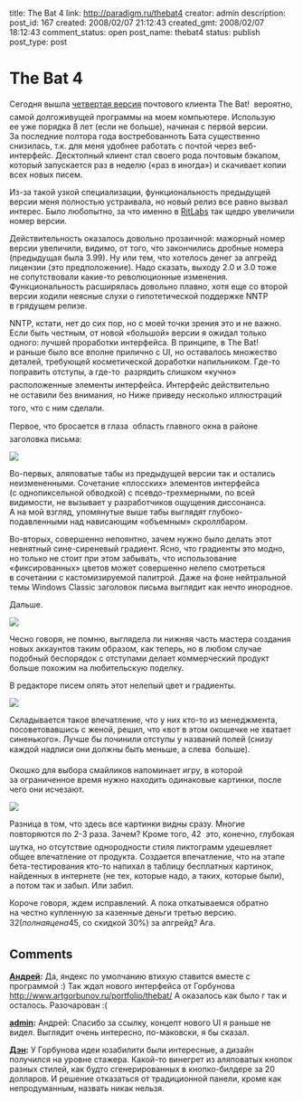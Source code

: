 title: The Bat 4
link: http://paradigm.ru/thebat4
creator: admin
description: 
post_id: 167
created: 2008/02/07 21:12:43
created_gmt: 2008/02/07 18:12:43
comment_status: open
post_name: thebat4
status: publish
post_type: post

# The Bat 4

Сегодня вышла [четвертая версия](http://b23.ru/nqp) почтового клиента The Bat!  вероятно, самой долгоживущей программы на моем компьютере. Использую ее уже порядка 8 лет (если не больше), начиная с первой версии. За последние полтора года востребованноть Бата существенно снизилась, т.к. для меня удобнее работать с почтой через веб-интерфейс. Десктопный клиент стал своего рода почтовым бэкапом, который запускается раз в неделю («раз в иногда») и скачивает копии всех новых писем.

Из-за такой узкой специализации, функциональность предыдущей версии меня полностью устраивала, но новый релиз все равно вызвал интерес. Было любопытно, за что именно в [RitLabs](http://www.ritlabs.com/) так щедро увеличили номер версии.

Действительность оказалось довольно прозаичной: мажорный номер версии увеличили, видимо, от того, что закончились дробные номера (предыдущая была 3.99). Ну или тем, что хотелось денег за апгрейд лицензии (это предположение). Надо сказать, выходу 2.0 и 3.0 тоже не сопутствовали какие-то революционные изменения. Функциональность расширялась довольно плавно, хотя еще со второй версии ходили неясные слухи о гипотетической поддержке NNTP в грядущем релизе. 

NNTP, кстати, нет до сих пор, но с моей точки зрения это и не важно. Если быть честным, от новой «большой» версии я ожидал только одного: лучшей проработки интерфейса. В принципе, в The Bat! и раньше было все вполне прилично с UI, но оставалось множество деталей, требующей косметической доработки напильником. Где-то поправить отступы, а где-то  разрядить слишком «кучно» расположенные элементы интерфейса. Интерфейс действительно не оставили без внимания, но Ниже приведу несколько иллюстраций того, что с ним сделали.

Первое, что бросается в глаза  область главного окна в районе заголовка письма:

![](/;-\)/2008/02/thebat-0.png)

Во-первых, аляповатые табы из предыдущей версии так и остались неизмененными. Сочетание «плосских» элементов интерфейса (с однопиксельной обводкой) с псевдо-трехмерными, по всей видимости, не вызывает у разработчиков ощущения диссонанса. А на мой взгляд, упомянутые выше табы выглядят глубоко-подавленными над нависающим «объемным» скроллбаром.

Во-вторых, совершенно непоянтно, зачем нужно было делать этот невнятный сине-сиреневый градиент. Ясно, что градиенты это модно, но только не стоит при этом забывать, что использование «фиксированных» цветов может совершенно нелепо смотреться в сочетании с кастомизируемой палитрой. Даже на фоне нейтральной темы Windows Classic заголовок письма выглядит как нечто инородное.

Дальше.

![](/;-\)/2008/02/thebat-1.png)

Чесно говоря, не помню, выглядела ли нижняя часть мастера создания новых аккаунтов таким образом, как теперь, но в любом случае подобный беспорядок с отступами делает коммерческий продукт больше похожим на любительскую поделку.

В редакторе писем опять этот нелепый цвет и градиенты.

![](/;-\)/2008/02/thebat-2.png)

Складывается такое впечатление, что у них кто-то из менеджмента, посоветовавшись с женой, решил, что «вот в этом окошечке не хватает синенького». Лучше бы починили отступы у названий полей (снизу каждой надписи они должны быть меньше, а слева  больше).

Окошко для выбора смайликов напоминает игру, в которой за ограниченное время нужно находить одинаковые картинки, после чего они исчезают.

![](/;-\)/2008/02/thebat-3.png)

Разница в том, что здесь все картинки видны сразу. Многие повторяются по 2-3 раза. Зачем? Кроме того, 42  это, конечно, глубокая шутка, но отсутствие однородности стиля пиктограмм удешевляет общее впечатление от продукта. Создается впечатление, что на этапе бета-тестирования кто-то напихал в таблицу бесплатных картинок, найденных в интернете (не тех, которые надо, а таких, которые были), а потом так и забыл. Или забил.

Короче говоря, ждем исправлений. А пока откатываемся обратно на честно купленную за казенные деньги третью версию. 32$ (полная цена  45$, со скидкой 30%) за апгрейд? Ага.

## Comments

**[Андрей](#283 "2008/02/07 22:03:48"):** Да, яндекс по умолчанию втихую ставится вместе с программой :) Так ждал нового интерфейса от Горбунова http://www.artgorbunov.ru/portfolio/thebat/ А оказалось как было г так и осталось. Разочарован :(

**[admin](#284 "2008/02/07 22:54:29"):** Андрей: Спасибо за ссылку, концепт нового UI я раньше не видел. Выглядит очень интересно, по-маковски, я бы сказал.

**[Дэн](#309 "2008/02/15 15:03:20"):** У Горбунова идеи юзабилити были интересные, а дизайн получился на уровне стажера. Какой-то винегрет из аляповатых кнопок разных стилей, как будто сгенерированных в кнопко-билдере за 20 долларов. И решение отказаться от традиционной панели, кроме как непродуманным, назвать никак нельзя.

